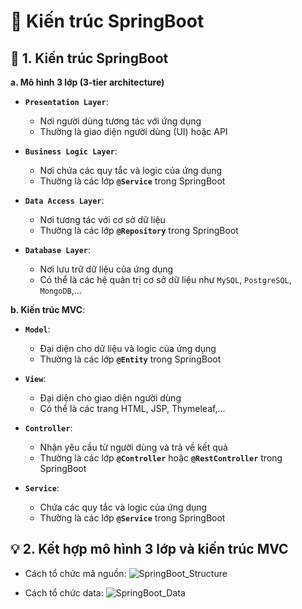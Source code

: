 # 🌱 Kiến trúc SpringBoot

## **📌 1. Kiến trúc SpringBoot**

**a. Mô hình 3 lớp (3-tier architecture)**

- **`Presentation Layer`**:

  - Nơi người dùng tương tác với ứng dụng
  - Thường là giao diện người dùng (UI) hoặc API

- **`Business Logic Layer`**:

  - Nơi chứa các quy tắc và logic của ứng dụng
  - Thường là các lớp **`@Service`** trong SpringBoot

- **`Data Access Layer`**:

  - Nơi tương tác với cơ sở dữ liệu
  - Thường là các lớp **`@Repository`** trong SpringBoot

- **`Database Layer`**:
  - Nơi lưu trữ dữ liệu của ứng dụng
  - Có thể là các hệ quản trị cơ sở dữ liệu như `MySQL`, `PostgreSQL`, `MongoDB`,...

**b. Kiến trúc MVC**:

- **`Model`**:

  - Đại diện cho dữ liệu và logic của ứng dụng
  - Thường là các lớp **`@Entity`** trong SpringBoot

- **`View`**:

  - Đại diện cho giao diện người dùng
  - Có thể là các trang HTML, JSP, Thymeleaf,...

- **`Controller`**:

  - Nhận yêu cầu từ người dùng và trả về kết quả
  - Thường là các lớp **`@Controller`** hoặc **`@RestController`** trong SpringBoot

- **`Service`**:
  - Chứa các quy tắc và logic của ứng dụng
  - Thường là các lớp **`@Service`** trong SpringBoot

## **💡 2. Kết hợp mô hình 3 lớp và kiến trúc MVC**

- Cách tổ chức mã nguồn:
  ![SpringBoot_Structure](https://images.viblo.asia/fdbe3b44-aa91-4a88-9202-814c56ef9178.png)

- Cách tổ chức data:
  ![SpringBoot_Data](https://images.viblo.asia/0b2971bd-7098-4652-a677-c61aea36e032.png)
